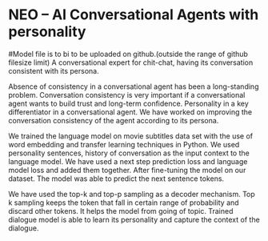 # NEO – AI Conversational Agents with personality
#Model file is to bi to be uploaded on github.(outside the range of github filesize limit)
A conversational expert for chit-chat, having its conversation consistent with its persona.

Absence of consistency in a conversational agent has been a long-standing problem. Conversation consistency is very important if a conversational agent wants to build trust and long-term confidence. Personality in a key differentiator in a conversational agent. We have worked on improving the conversation consistency of the agent according to its persona.

 We trained the language model on movie subtitles data set with the use of word embedding and transfer learning techniques in Python. We used personality sentences, history of conversation as the input context to the language model. We have used a next step prediction loss and language model loss and added them together. After fine-tuning the model on our dataset. The model was able to predict the next sentence tokens.

We have used the top-k and top-p sampling as a decoder mechanism. Top k sampling keeps the token that fall in certain range of probability and discard other tokens. It helps the model from going of topic. Trained dialogue model is able to learn its personality and capture the context of the dialogue.


